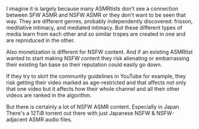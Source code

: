 I imagine it is largely because many ASMRtists don't see a connection between SFW ASMR and NSFW ASMR or they don't want to be seen that way. They are different genres, probably independently discovered: frisson, meditative intimacy, and mediated intimacy. But these different types of media learn from each other and so similar tropes are created in one and are reproduced in the other.

Also monetization is different for NSFW content. And if an existing ASMRtist wanted to start making NSFW content they risk alienating or embarrassing their existing fan base so their reputation could easily go down. 

If they try to skirt the community guidelines in YouTube for example, they risk getting their video marked as age-restricted and that affects not only that one video but it affects how their whole channel and all their other videos are ranked in the algorithm.

But there is certainly a lot of NSFW ASMR content. Especially in Japan. There's a 12TiB torrent out there with just Japanese NSFW & NSFW-adjacent ASMR audio files.
